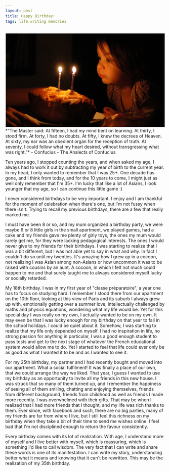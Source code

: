 ```yaml
---
layout: post
title: Happy Birthday!
tags: life writing memories
---
```

<img src="/images/fulls/patrickbivona_birthday.jpg" class="fit image" title="Photo credit: Patrick Bivona 2011">
*“The Master said:
At fifteen, I had my mind bent on learning.
At thirty, I stood firm.
At forty, I had no doubts.
At fifty, I knew the decrees of Heaven.
At sixty, my ear was an obedient organ for the reception of truth.
At seventy, I could follow what my heart desired, without transgressing what was right.”*
 - Confucius - The Analects of Confucius

Ten years ago, I stopped counting the years, and when asked my age, I always had to work it out by subtracting my year of birth to the current year. In my head, I only wanted to remember that I was 25+. One decade has gone, and I think from today, and for the 10 years to come, I might just as well only remember that I'm 35+. I'm lucky that like a lot of Asians, I look younger that my age, so I can continue this little game :)

I never considered birthdays to be very important. I enjoy and I am thankful for the moment of celebration when there's one, but I'm not fussy when there isn't. Trying to recall my previous birthdays, there are a few that really marked me.

I must have been 8 or so, and my mum organized a birthday party, we were maybe 6 or 8 little girls in the small apartment, we played games, had a cake and my friends gave me plenty of girly toys, the ones my mum would rarely get me, for they were lacking pedagogical interests. The ones I would never give to my friends for their birthdays. I was starting to realize that I was a bit different, but I was not able yet to say in what and why. In fact I couldn't do so until my twenties. It's amazing how I grew up in a cocoon, not realizing I was Asian among non-Asians or how uncommon it was to be raised with cousins by an aunt. A cocoon, in which I felt not much could happen to me and that surely taught me to always considered myself lucky or socially retarded.

My 18th birthday. I was in my first year of "classe préparatoire", a year one has to focus on studying hard. I remember I stood there from our apartment on the 10th floor, looking at this view of Paris and its suburb I always grew up with, emotionally getting over a summer love, intellectually challenged by maths and physics equations, wondering what my life would be. Yet for this special day I was really on my own, I actually wanted to be on my own. It may even be that I was lucky enough for my birthday on that year to fall in the school holidays. I could be quiet about it. Somehow, I was starting to realize that my life only depended on myself. I had no inspiration in life, no strong passion for anything in particular, I was a good enough student to pass tests and get to the next stage of whatever the French educational system would allow me to do. Yet I started to feel that life could ever only be as good as what I wanted it to be and as I wanted to see it.

For my 25th birthday, my partner and I had recently bought and moved into our apartment. What a social fulfilment! It was finally a place of our own, that we could arrange the way we liked. That year, I guess I wanted to use my birthday as an opportunity to invite all my friends in this new house. I was struck that so many of them turned up, and I remember the happiness of seeing all of them smiling, chatting and enjoying themselves, friends from different background, friends from childhood as well as friends I made more recently. I was overwhelmed with their gifts. That may be when I realized that I had more friends that I thought, and my life was rich thanks to them. Ever since, with facebook and such, there are no big parties, many of my friends are far from where I live, but I still feel this richness on my birthday when they take a bit of their time to send me wishes online. I feel bad that I'm not disciplined enough to return the favour consistently.

Every birthday comes with its lot of realization. With age, I understand more of myself and I live better with myself, which is reassuring, which is something I'd like to call wisdom. The very fact that I can write and share these words is one of its manifestation. I can write my story, understanding better what it means and knowing that it can't be rewritten. This may be the realization of my 35th birthday.
